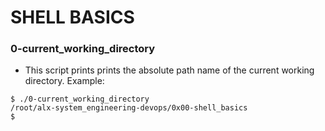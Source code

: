 # SHELL BASICS
### 0-current_working_directory
 - This script prints prints the absolute path name of the current working directory.
 Example:
 ```
 $ ./0-current_working_directory
 /root/alx-system_engineering-devops/0x00-shell_basics
 $
 ```
